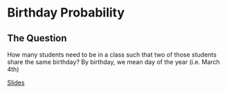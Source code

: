# Birthday Probability

## The Question
How many students need to be in a class such that two of those students share the same birthday?  By birthday, we mean day of the year (i.e. March 4th)

[Slides](http://slides.com/pat310/birthday-probability#/)
